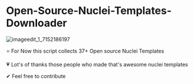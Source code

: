 # Open-Source-Nuclei-Templates-Downloader
![imageedit_1_7152186197](https://user-images.githubusercontent.com/66991901/186592904-30ae63cb-baa1-4a0a-98ea-a377bb38203a.png)

⭐ For Now this script collects 37+ Open source Nuclei Templates

💗 Lot's of thanks those people who made that's awesome nuclei templates

✔ Feel free to contribute
